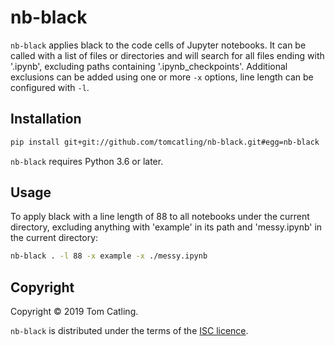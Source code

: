 # nb-black

`nb-black` applies black to the code cells of Jupyter notebooks. It can be called with a list of files or directories and will search for all files ending with '.ipynb', excluding paths containing '.ipynb_checkpoints'. Additional exclusions can be added using one or 
more `-x` options, line length can be configured with `-l`.

 
## Installation

```bash
pip install git+git://github.com/tomcatling/nb-black.git#egg=nb-black
```

`nb-black` requires Python 3.6 or later.

## Usage

To apply black with a line length of 88 to all notebooks under the current directory, excluding anything with 'example' in its path and 'messy.ipynb' in the current directory:

```bash
nb-black . -l 88 -x example -x ./messy.ipynb
```

## Copyright

Copyright © 2019 Tom Catling.

`nb-black` is distributed under the terms of the [ISC licence].

[isc licence]: https://opensource.org/licenses/ISC

